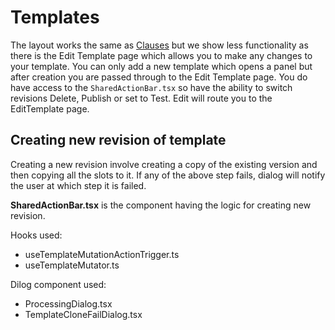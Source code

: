 # Templates

The layout works the same as [Clauses](Technical-Designs/Clauses.md) but we show less functionality as there is the Edit Template page which allows you to make any changes to your template. You can only add a new template which opens a panel but after creation you are passed through to the Edit Template page. You do have access to the `SharedActionBar.tsx` so have the ability to switch revisions Delete, Publish or set to Test. Edit will route you to the EditTemplate page.

## Creating new revision of template
Creating a new revision involve creating a copy of the existing version and then copying all the slots to it. If any of the above step fails, dialog will notify the user at which step it is failed.

**SharedActionBar.tsx** is the component having the logic for creating new revision.

Hooks used:
- useTemplateMutationActionTrigger.ts
- useTemplateMutator.ts

Dilog component used:
- ProcessingDialog.tsx
- TemplateCloneFailDialog.tsx